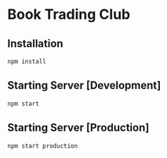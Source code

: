 # Book Trading Club

## Installation
```
npm install
```
## Starting Server [Development]
```
npm start
```
## Starting Server [Production]
```
npm start production
```
